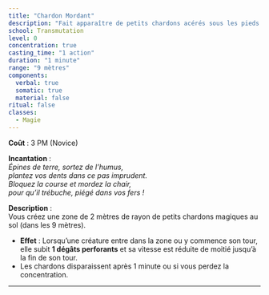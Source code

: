 ```yaml
---
title: "Chardon Mordant"
description: "Fait apparaître de petits chardons acérés sous les pieds de l’ennemi, le blessant et ralentissant ses déplacements."
school: Transmutation
level: 0
concentration: true
casting_time: "1 action"
duration: "1 minute"
range: "9 mètres"
components:
  verbal: true
  somatic: true
  material: false
ritual: false
classes:
  - Magie
---
```

**Coût** : 3 PM (Novice)

**Incantation** :  
*Épines de terre, sortez de l’humus,*  
*plantez vos dents dans ce pas imprudent.*  
*Bloquez la course et mordez la chair,*  
*pour qu’il trébuche, piégé dans vos fers !*

**Description** :  
Vous créez une zone de 2 mètres de rayon de petits chardons magiques au sol (dans les 9 mètres).  
- **Effet** : Lorsqu’une créature entre dans la zone ou y commence son tour, elle subit **1 dégâts perforants** et sa vitesse est réduite de moitié jusqu’à la fin de son tour.  
- Les chardons disparaissent après 1 minute ou si vous perdez la concentration.  

---
